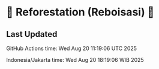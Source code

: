 
# 🌳 Reforestation (Reboisasi) 🌲

## Last Updated

GitHub Actions time: Wed Aug 20 11:19:06 UTC 2025

Indonesia/Jakarta time: Wed Aug 20 18:19:06 WIB 2025
